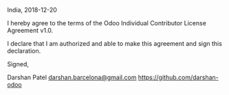 India, 2018-12-20

I hereby agree to the terms of the Odoo Individual Contributor License Agreement v1.0.

I declare that I am authorized and able to make this agreement and sign this declaration.

Signed,

Darshan Patel darshan.barcelona@gmail.com https://github.com/darshan-odoo
